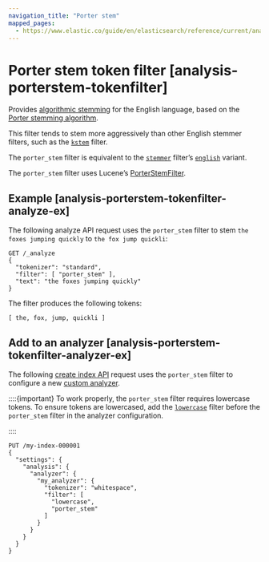 ```yaml
---
navigation_title: "Porter stem"
mapped_pages:
  - https://www.elastic.co/guide/en/elasticsearch/reference/current/analysis-porterstem-tokenfilter.html
---
```


# Porter stem token filter [analysis-porterstem-tokenfilter]


Provides [algorithmic stemming](docs-content://manage-data/data-store/text-analysis/stemming.md#algorithmic-stemmers) for the English language, based on the [Porter stemming algorithm](https://snowballstem.org/algorithms/porter/stemmer.html).

This filter tends to stem more aggressively than other English stemmer filters, such as the [`kstem`](/reference/text-analysis/analysis-kstem-tokenfilter.md) filter.

The `porter_stem` filter is equivalent to the [`stemmer`](/reference/text-analysis/analysis-stemmer-tokenfilter.md) filter’s [`english`](/reference/text-analysis/analysis-stemmer-tokenfilter.md#analysis-stemmer-tokenfilter-language-parm) variant.

The `porter_stem` filter uses Lucene’s [PorterStemFilter](https://lucene.apache.org/core/10_0_0/analysis/common/org/apache/lucene/analysis/en/PorterStemFilter.html).

## Example [analysis-porterstem-tokenfilter-analyze-ex]

The following analyze API request uses the `porter_stem` filter to stem `the foxes jumping quickly` to `the fox jump quickli`:

```console
GET /_analyze
{
  "tokenizer": "standard",
  "filter": [ "porter_stem" ],
  "text": "the foxes jumping quickly"
}
```

The filter produces the following tokens:

```text
[ the, fox, jump, quickli ]
```


## Add to an analyzer [analysis-porterstem-tokenfilter-analyzer-ex]

The following [create index API](https://www.elastic.co/docs/api/doc/elasticsearch/operation/operation-indices-create) request uses the `porter_stem` filter to configure a new [custom analyzer](docs-content://manage-data/data-store/text-analysis/create-custom-analyzer.md).

::::{important}
To work properly, the `porter_stem` filter requires lowercase tokens. To ensure tokens are lowercased, add the [`lowercase`](/reference/text-analysis/analysis-lowercase-tokenfilter.md) filter before the `porter_stem` filter in the analyzer configuration.

::::


```console
PUT /my-index-000001
{
  "settings": {
    "analysis": {
      "analyzer": {
        "my_analyzer": {
          "tokenizer": "whitespace",
          "filter": [
            "lowercase",
            "porter_stem"
          ]
        }
      }
    }
  }
}
```



